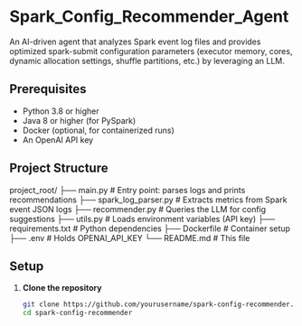 # Spark_Config_Recommender_Agent
An AI-driven agent that analyzes Spark event log files and provides optimized spark-submit configuration parameters (executor memory, cores, dynamic allocation settings, shuffle partitions, etc.) by leveraging an LLM.

## Prerequisites
- Python 3.8 or higher
- Java 8 or higher (for PySpark)
- Docker (optional, for containerized runs)
- An OpenAI API key

## Project Structure
project_root/
├── main.py              # Entry point: parses logs and prints recommendations
├── spark_log_parser.py  # Extracts metrics from Spark event JSON logs
├── recommender.py       # Queries the LLM for config suggestions
├── utils.py             # Loads environment variables (API key)
├── requirements.txt     # Python dependencies
├── Dockerfile           # Container setup
├── .env                 # Holds OPENAI_API_KEY
└── README.md            # This file

## Setup
1. **Clone the repository**
   ```bash
   git clone https://github.com/yourusername/spark-config-recommender.git
   cd spark-config-recommender

